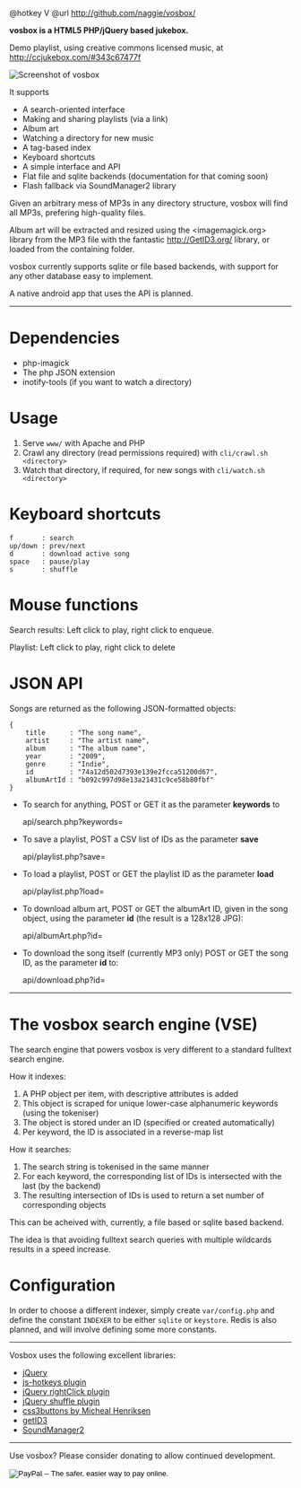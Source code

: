 @hotkey V
@url http://github.com/naggie/vosbox/

**vosbox is a HTML5 PHP/jQuery based jukebox.**

Demo playlist, using creative commons licensed music, at <http://ccjukebox.com/#343c67477f>

![Screenshot of vosbox](http://callanbryant.co.uk/images/vosbox.png)

It supports

  * A search-oriented interface
  * Making and sharing playlists (via a link)
  * Album art
  * Watching a directory for new music
  * A tag-based index
  * Keyboard shortcuts
  * A simple interface and API
  * Flat file and sqlite backends (documentation for that coming soon)
  * Flash fallback via SoundManager2 library

Given an arbitrary mess of MP3s in any directory structure, vosbox will
find all MP3s, prefering high-quality files.

Album art will be extracted and resized using the <imagemagick.org> library
from the MP3 file with the fantastic <http://GetID3.org/> library, or loaded from
the containing folder.

vosbox currently supports sqlite or file based backends, with support
for any other database easy to implement.

A native android app that uses the API is planned.


----

# Dependencies

  * php-imagick
  * The php JSON extension
  * inotify-tools (if you want to watch a directory)

# Usage

  1. Serve `www/` with Apache and PHP
  2. Crawl any directory (read permissions required) with
     `cli/crawl.sh <directory>`
  3. Watch that directory, if required, for new songs with
     `cli/watch.sh <directory>`

# Keyboard shortcuts

	f       : search
	up/down : prev/next
	d       : download active song
	space   : pause/play
	s       : shuffle

# Mouse functions

Search results: Left click to play, right click to enqueue.

Playlist: Left click to play, right click to delete

# JSON API

Songs are returned as the following JSON-formatted objects:

	{
		title      : "The song name",
		artist     : "The artist name",
		album      : "The album name",
		year       : "2009",
		genre      : "Indie",
		id         : "74a12d502d7393e139e2fcca51200d67",
		albumArtId : "b092c997d98e13a21431c9ce58b80fbf"
	}

  * To search for anything, POST or GET it as the parameter **keywords** to

	api/search.php?keywords=

  * To save a playlist, POST a CSV list of IDs as the parameter **save**

	api/playlist.php?save=

  * To load a playlist, POST or GET the playlist ID as the parameter **load**

	api/playlist.php?load=

  * To download album art, POST or GET the albumArt ID, given in the song object,
    using the parameter **id** (the result is a 128x128 JPG):

	api/albumArt.php?id=

  * To download the song itself (currently MP3 only) POST or GET the song ID, as
    the parameter **id** to:

	api/download.php?id=


----

# The vosbox search engine (VSE)

The search engine that powers vosbox is very different to a standard fulltext search engine.

How it indexes:

  1. A PHP object per item, with descriptive attributes is added
  2. This object is scraped for unique lower-case alphanumeric keywords (using the tokeniser)
  3. The object is stored under an ID (specified or created automatically)
  4. Per keyword, the ID is associated in a reverse-map list

How it searches:

  1. The search string is tokenised in the same manner
  2. For each keyword, the corresponding list of IDs is intersected with the last (by the backend)
  3. The resulting intersection of IDs is used to return a set number of corresponding objects

This can be acheived with, currently, a file based or sqlite based backend.

The idea is that avoiding fulltext search queries with multiple wildcards results in a speed
increase.

# Configuration

In order to choose a different indexer, simply create `var/config.php` and define the constant
`INDEXER` to be either `sqlite` or `keystore`. Redis is also planned, and will involve defining
some more constants.


----

Vosbox uses the following excellent libraries:

  * [jQuery](http://jquery.com)
  * [js-hotkeys plugin](http://code.google.com/p/js-hotkeys/)
  * [jQuery rightClick plugin](http://abeautifulsite.net/blog/2008/05/jquery-right-click-plugin/)
  * [jQuery shuffle plugin](http://www.yelotofu.com/2008/08/jquery-shuffle-plugin/)
  * [css3buttons by Micheal Henriksen](https://github.com/michenriksen/css3buttons)
  * [getID3](http://getid3.org/)
  * [SoundManager2](http://www.schillmania.com/projects/soundmanager2/)

----

Use vosbox? Please consider donating to allow continued development.

<form action="https://www.paypal.com/cgi-bin/webscr" method="post">
<input type="hidden" name="cmd" value="_donations">
<input type="hidden" name="business" value="callan1990@googlemail.com">
<input type="hidden" name="lc" value="GB">
<input type="hidden" name="item_name" value="Vosbox">
<input type="hidden" name="no_note" value="0">
<input type="hidden" name="currency_code" value="GBP">
<input type="hidden" name="bn" value="PP-DonationsBF:btn_donateCC_LG.gif:NonHostedGuest">
<input type="image" src="https://www.paypalobjects.com/en_US/GB/i/btn/btn_donateCC_LG.gif" border="0" name="submit" alt="PayPal -- The safer, easier way to pay online.">
<img alt="" border="0" src="https://www.paypalobjects.com/en_GB/i/scr/pixel.gif" width="1" height="1">
</form>

